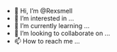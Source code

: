 - 👋 Hi, I’m @Rexsmell
- 👀 I’m interested in ...
- 🌱 I’m currently learning ...
- 💞️ I’m looking to collaborate on ...
- 📫 How to reach me ...

<!---
Rexsmell/Rexsmell is a ✨ special ✨ repository because its `README.md` (this file) appears on your GitHub profile.
You can click the Preview link to take a look at your changes.
--->
